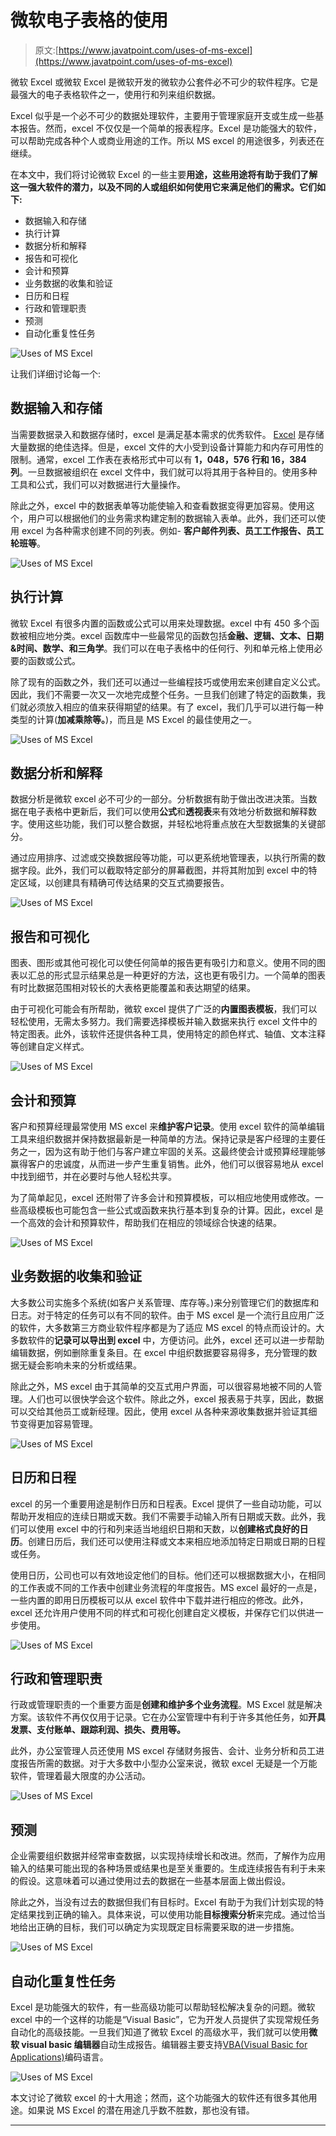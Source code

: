 # 微软电子表格的使用

> 原文:[https://www.javatpoint.com/uses-of-ms-excel](https://www.javatpoint.com/uses-of-ms-excel)

微软 Excel 或微软 Excel 是微软开发的微软办公套件必不可少的软件程序。它是最强大的电子表格软件之一，使用行和列来组织数据。

Excel 似乎是一个必不可少的数据处理软件，主要用于管理家庭开支或生成一些基本报告。然而，excel 不仅仅是一个简单的报表程序。Excel 是功能强大的软件，可以帮助完成各种个人或商业用途的工作。所以 MS excel 的用途很多，列表还在继续。

在本文中，我们将讨论微软 Excel 的一些主要**用途，这些用途将有助于我们了解这一强大软件的潜力，以及不同的人或组织如何使用它来满足他们的需求。它们如下:**

*   数据输入和存储
*   执行计算
*   数据分析和解释
*   报告和可视化
*   会计和预算
*   业务数据的收集和验证
*   日历和日程
*   行政和管理职责
*   预测
*   自动化重复性任务

![Uses of MS Excel](../Images/f1d19611d5ee09e04243d341a2508162.png)

让我们详细讨论每一个:

## 数据输入和存储

当需要数据录入和数据存储时，excel 是满足基本需求的优秀软件。 [Excel](https://www.javatpoint.com/excel-tutorial) 是存储大量数据的绝佳选择。但是，excel 文件的大小受到设备计算能力和内存可用性的限制。通常，excel 工作表在表格形式中可以有 **1，048，576 行和 16，384 列**。一旦数据被组织在 excel 文件中，我们就可以将其用于各种目的。使用多种工具和公式，我们可以对数据进行大量操作。

除此之外，excel 中的数据表单等功能使输入和查看数据变得更加容易。使用这个，用户可以根据他们的业务需求构建定制的数据输入表单。此外，我们还可以使用 excel 为各种需求创建不同的列表。例如- **客户邮件列表、员工工作报告、员工轮班等**。

![Uses of MS Excel](../Images/3ac67f10aaa729551b81129ef5b1e748.png)

## 执行计算

微软 Excel 有很多内置的函数或公式可以用来处理数据。excel 中有 450 多个函数被相应地分类。excel 函数库中一些最常见的函数包括**金融、逻辑、文本、日期&时间、数学、**和**三角学**。我们可以在电子表格中的任何行、列和单元格上使用必要的函数或公式。

除了现有的函数之外，我们还可以通过一些编程技巧或使用宏来创建自定义公式。因此，我们不需要一次又一次地完成整个任务。一旦我们创建了特定的函数集，我们就必须放入相应的值来获得期望的结果。有了 excel，我们几乎可以进行每一种类型的计算(**加减乘除等。**)，而且是 MS Excel 的最佳使用之一。

![Uses of MS Excel](../Images/c9136303e070429374a226b24e2b045a.png)

## 数据分析和解释

数据分析是微软 excel 必不可少的一部分。分析数据有助于做出改进决策。当数据在电子表格中更新后，我们可以使用**公式**和**透视表**来有效地分析数据和解释数字。使用这些功能，我们可以整合数据，并轻松地将重点放在大型数据集的关键部分。

通过应用排序、过滤或交换数据段等功能，可以更系统地管理表，以执行所需的数据字段。此外，我们可以截取特定部分的屏幕截图，并将其附加到 excel 中的特定区域，以创建具有精确可传达结果的交互式摘要报告。

![Uses of MS Excel](../Images/29d67fa3be6c69e61f7ad3fb2ccbe32f.png)

## 报告和可视化

图表、图形或其他可视化可以使任何简单的报告更有吸引力和意义。使用不同的图表以汇总的形式显示结果总是一种更好的方法，这也更有吸引力。一个简单的图表有时比数据范围相对较长的大表格更能覆盖和表达期望的结果。

由于可视化可能会有所帮助，微软 excel 提供了广泛的**内置图表模板**，我们可以轻松使用，无需太多努力。我们需要选择模板并输入数据来执行 excel 文件中的特定图表。此外，该软件还提供各种工具，使用特定的颜色样式、轴值、文本注释等创建自定义样式。

![Uses of MS Excel](../Images/bb4aa80cdadd89718af03ff99e35237c.png)

## 会计和预算

客户和预算经理最常使用 MS excel 来**维护客户记录**。使用 excel 软件的简单编辑工具来组织数据并保持数据最新是一种简单的方法。保持记录是客户经理的主要任务之一，因为这有助于他们与客户建立牢固的关系。这最终使会计或预算经理能够赢得客户的忠诚度，从而进一步产生重复销售。此外，他们可以很容易地从 excel 中找到细节，并在必要时与他人轻松共享。

为了简单起见，excel 还附带了许多会计和预算模板，可以相应地使用或修改。一些高级模板也可能包含一些公式或函数来执行基本到复杂的计算。因此，excel 是一个高效的会计和预算软件，帮助我们在相应的领域综合快速的结果。

![Uses of MS Excel](../Images/6cc79210425043f394073b23c9aade01.png)

## 业务数据的收集和验证

大多数公司实施多个系统(如客户关系管理、库存等。)来分别管理它们的数据库和日志。对于特定的任务可以有不同的软件。由于 MS excel 是一个流行且应用广泛的软件，大多数第三方商业软件程序都是为了适应 MS excel 的特点而设计的。大多数软件的**记录可以导出到 excel** 中，方便访问。此外，excel 还可以进一步帮助编辑数据，例如删除重复条目。在 excel 中组织数据要容易得多，充分管理的数据无疑会影响未来的分析或结果。

除此之外，MS excel 由于其简单的交互式用户界面，可以很容易地被不同的人管理。人们也可以很快学会这个软件。除此之外，excel 报表易于共享，因此，数据可以交给其他员工或新经理。因此，使用 excel 从各种来源收集数据并验证其细节变得更加容易管理。

![Uses of MS Excel](../Images/73b91efd5792ec7fa52e73a37e5276ab.png)

## 日历和日程

excel 的另一个重要用途是制作日历和日程表。Excel 提供了一些自动功能，可以帮助开发相应的连续日期或天数。我们不需要手动输入所有日期或天数。此外，我们可以使用 excel 中的行和列来适当地组织日期和天数，以**创建格式良好的日历**。创建日历后，我们还可以使用注释或文本来相应地添加特定日期或日期的日程或任务。

使用日历，公司也可以有效地设定他们的目标。他们还可以根据数据大小，在相同的工作表或不同的工作表中创建业务流程的年度报告。MS excel 最好的一点是，一些内置的即用日历模板可以从 excel 软件中下载并进行相应的修改。此外，excel 还允许用户使用不同的样式和可视化创建自定义模板，并保存它们以供进一步使用。

![Uses of MS Excel](../Images/d25ccee7a4465336b0bae321a65f833e.png)

## 行政和管理职责

行政或管理职责的一个重要方面是**创建和维护多个业务流程**。MS Excel 就是解决方案。该软件不再仅仅用于记录。它在办公室管理中有利于许多其他任务，如**开具发票、支付账单、跟踪利润、损失、费用等。**

此外，办公室管理人员还使用 MS excel 存储财务报告、会计、业务分析和员工进度报告所需的数据。对于大多数中小型办公室来说，微软 excel 无疑是一个万能软件，管理着最大限度的办公活动。

![Uses of MS Excel](../Images/d64f4644b77a5f740b8f2d28131f1fc7.png)

## 预测

企业需要组织数据并经常审查数据，以实现持续增长和改进。然而，了解作为应用输入的结果可能出现的各种场景或结果也是至关重要的。生成连续报告有利于未来的假设。这意味着可以通过使用过去的数据在一些基本层面上做出假设。

除此之外，当没有过去的数据但我们有目标时。Excel 有助于为我们计划实现的特定结果找到正确的输入。具体来说，可以使用功能**目标搜索分析**来完成。通过恰当地给出正确的目标，我们可以确定为实现既定目标需要采取的进一步措施。

![Uses of MS Excel](../Images/c925aeed5f54cff77513b50e1e46a869.png)

## 自动化重复性任务

Excel 是功能强大的软件，有一些高级功能可以帮助轻松解决复杂的问题。微软 excel 中的一个这样的功能是“Visual Basic”，它为开发人员提供了实现常规任务自动化的高级技能。一旦我们知道了微软 Excel 的高级水平，我们就可以使用**微软 visual basic 编辑器**自动生成报告。编辑器主要支持[VBA(Visual Basic for Applications)](https://www.javatpoint.com/vba)编码语言。

![Uses of MS Excel](../Images/5a258043366ae6038ab5786d9b3d1fa0.png)

本文讨论了微软 excel 的十大用途；然而，这个功能强大的软件还有很多其他用途。如果说 MS Excel 的潜在用途几乎数不胜数，那也没有错。

* * *